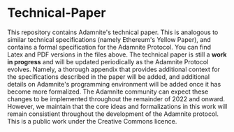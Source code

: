 # Technical-Paper
This repository contains Adamnite's technical paper. This is analogous to similar technical specifications (namely Ethereum's Yellow Paper), and contains a formal specification for the Adamnite Protocol. You can find Latex and PDF versions in the files above. The technical paper is still a **work in progress** and will be updated periodically as the Adamnite Protocol evolves. Namely, a thorough appendix that provides additional context for the specifications described in the paper will be added, and additional details on Adamnite's programming environment will be added once it has become more formalized. The Adamnite community can expect these changes to be implemented throughout the remainder of 2022 and onward. However, we maintain that the core ideas and formalizations in this work will remain consistient throughout the development of the Adamnite protocol. This is a public work under the Creative Commons licence.
